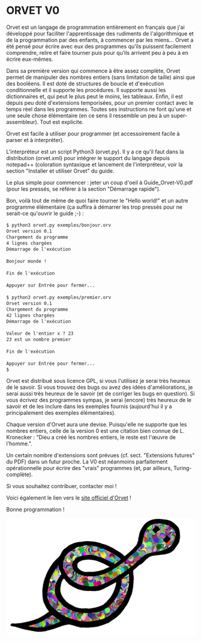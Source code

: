 
ORVET V0
========

Orvet est un langage de programmation entièrement en français que j'ai développé pour faciliter l'apprentissage des rudiments de l'algorithmique et de la programmation par des enfants, à commencer par les miens... Orvet a été pensé pour écrire avec eux des programmes qu’ils puissent facilement comprendre, relire et faire tourner puis pour qu’ils arrivent peu à peu à en écrire eux-mêmes. 

Dans sa première version qui commence à être assez complète, Orvet permet de manipuler des nombres entiers (sans limitation de taille) ainsi que des booléens. Il est doté de structures de boucle et d'exécution conditionnelle et il supporte les procédures. Il supporte aussi les dictionnaires et, qui peut le plus peut le moins, les tableaux. Enfin, il est depuis peu doté d'extensions temporisées, pour un premier contact avec le temps réel dans les programmes. Toutes ses instructions ne font qu'une et une seule chose élémentaire (en ce sens il ressemble un peu à un super-assembleur). Tout est explicite.

Orvet est facile à utiliser pour programmer (et accessoirement facile à parser et à interpréter).

L'interpréteur est un script Python3 (orvet.py). Il y a ce qu'il faut dans la distribution (orvet.xml) pour intégrer le support du langage depuis notepad++ (coloration syntaxique et lancement de l'interpréteur, voir la section "Installer et utiliser Orvet" du guide.

Le plus simple pour commencer : jeter un coup d'oeil à Guide_Orvet-V0.pdf (pour les pressés, se référer à la section "Démarrage rapide").

Bon, voilà tout de même de quoi faire tourner le "Hello world!" et un autre programme élémentaire (ça suffira à démarrer les trop pressés pour ne serait-ce qu'ouvrir le guide ;-) :

    $ python3 orvet.py exemples/bonjour.orv
    Orvet version 0.1
    Chargement du programme
    4 lignes chargées
    Démarrage de l'exécution
    
    Bonjour monde !
    
    Fin de l'exécution
    
    Appuyer sur Entrée pour fermer...
    
    $ python3 orvet.py exemples/premier.orv
    Orvet version 0.1
    Chargement du programme
    42 lignes chargées
    Démarrage de l'exécution
    
    Valeur de l'entier x ? 23
    23 est un nombre premier
    
    Fin de l'exécution
    
    Appuyer sur Entrée pour fermer...
    $

Orvet est distribué sous licence GPL, si vous l'utilisez je serai très heureux de le savoir. Si vous trouvez des bugs ou avez des idées d'améliorations, je serai aussi très heureux de le savoir (et de corriger les bugs en question). Si vous écrivez des programmes sympas, je serai (encore) très heureux de le savoir et de les inclure dans les exemples fournis (aujourd'hui il y a principalement des exemples élémentaires).

Chaque version d'Orvet aura une devise. Puisqu'elle ne supporte que les nombres entiers, celle de la version 0 est une citation bien connue de L. Kronecker : "Dieu a créé les nombres entiers, le reste est l'œuvre de l'homme.".

Un certain nombre d'extensions sont prévues (cf. sect. "Extensions futures" du PDF) dans un futur proche. La V0 est néanmoins parfaitement opérationnelle pour écrire des "vrais" programmes (et, par ailleurs, Turing-complète).

Si vous souhaitez contribuer, contacter moi !

Voici également le lien vers le [site officiel d'Orvet](http://sirdeyre.free.fr/orvet/orvet.htm) !

Bonne programmation !

![Logo Orvet bariolé](déco/orvet-bariolé.png)
